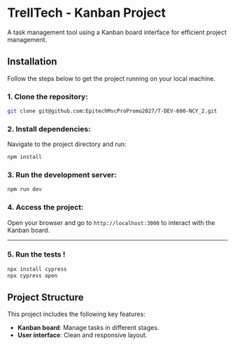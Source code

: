
# TrellTech - Kanban Project

A task management tool using a Kanban board interface for efficient project management.

## Installation

Follow the steps below to get the project running on your local machine.

### 1. Clone the repository:
```bash
git clone git@github.com:EpitechMscProPromo2027/T-DEV-600-NCY_2.git
```

### 2. Install dependencies:
Navigate to the project directory and run:
```bash
npm install
```

### 3. Run the development server:
```bash
npm run dev
```

### 4. Access the project:
Open your browser and go to `http://localhost:3000` to interact with the Kanban board.

---

### 5. Run the tests !
```bash
npx install cypress
npx cypress open
```

## Project Structure

This project includes the following key features:

- **Kanban board**: Manage tasks in different stages.
- **User interface**: Clean and responsive layout.

